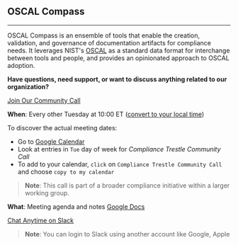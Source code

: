 
## OSCAL Compass

----

OSCAL Compass is an ensemble of tools that enable the creation, validation, and governance of documentation artifacts for compliance needs. It leverages NIST's [OSCAL](https://pages.nist.gov/OSCAL/documentation/) as a standard data format for interchange between tools and people, and provides an opinionated approach to OSCAL adoption.

**Have questions, need support, or want to discuss anything related to our organization?**

[Join Our Community Call](https://zoom.us/j/92729235315?pwd=ZFIxU3RSanlVODh4a1g2SFdJOGpoZz09)

**When**: Every other Tuesday at 10:00 ET ([convert to your local time](https://dateful.com/convert/est-edt-eastern-time))

To discover the actual meeting dates:

- Go to [Google Calendar](https://calendar.google.com/calendar/u/0/embed?src=0b8u5el8ta4s93t2cm72tuvhhk@group.calendar.google.com&ctz=America/Los_Angeles)
- Look at entries in `Tue` day of week for *Compliance Trestle Community Call*
- To add to your calendar, `click` on `Compliance Trestle Community Call` and choose `copy to my calendar`

> **Note**: This call is part of a broader compliance initiative within a larger working group.

**What**: Meeting agenda and notes [Google Docs](https://docs.google.com/document/d/1z9xvt-Z97j4CtEH1-nR9sMWul7jQkUi_fNY7BdMPgxM/edit#heading=h.nohkp1kbeduj)

[Chat Anytime on Slack](https://cloud-native.slack.com/archives/C066TMUBEL8)

> **Note**: You can login to Slack using another account like Google, Apple